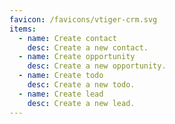 ```yaml
---
favicon: /favicons/vtiger-crm.svg
items:
  - name: Create contact
    desc: Create a new contact.
  - name: Create opportunity
    desc: Create a new opportunity.
  - name: Create todo
    desc: Create a new todo.
  - name: Create lead
    desc: Create a new lead.
---
```


<script setup>
  import CustomListing from '../../components/CustomListing.vue'
</script>

<CustomListing />

